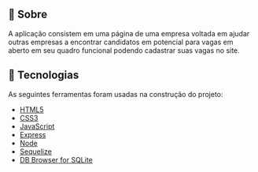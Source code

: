 ## :dart: Sobre ##

<p> A aplicação consistem em uma página de uma empresa voltada em ajudar outras empresas a encontrar candidatos em potencial para vagas em aberto em seu quadro funcional podendo cadastrar suas vagas no site.</p>

## :rocket: Tecnologias ##

As seguintes ferramentas foram usadas na construção do projeto:

- [HTML5](https://www.w3schools.com/html/)
- [CSS3](https://www.w3schools.com/css/)
- [JavaScript](https://www.javascript.com/)
- [Express](https://expressjs.com/pt-br/)
- [Node](https://nodejs.org/en/)
- [Sequelize](https://sequelize.org/)
- [DB Browser for SQLite](https://sqlitebrowser.org/)
